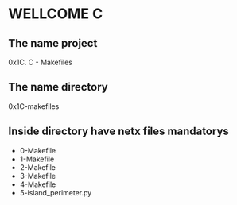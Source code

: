 #                        WELLCOME C

## The name project

0x1C. C - Makefiles

## The name directory

0x1C-makefiles

## Inside directory have netx files mandatorys

* 0-Makefile
* 1-Makefile
* 2-Makefile
* 3-Makefile
* 4-Makefile
* 5-island_perimeter.py
